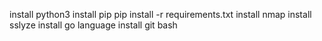 install python3
install pip
pip install -r requirements.txt
install nmap
install sslyze
install go language
install git bash